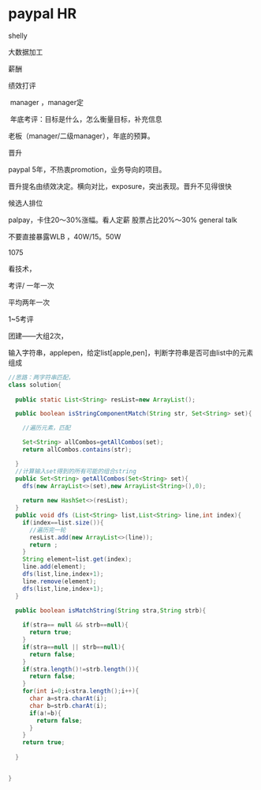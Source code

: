 # paypal HR

shelly

大数据加工	

薪酬

绩效打评

​	manager	，manager定

​	年底考评：目标是什么，怎么衡量目标，补充信息

老板（manager/二级manager），年底的预算。



晋升

paypal 5年，不热衷promotion，业务导向的项目。

晋升提名由绩效决定。横向对比，exposure，突出表现。晋升不见得很快

候选人排位	

palpay，卡住20～30%涨幅。看人定薪		股票占比20%～30%		general talk



不要直接暴露WLB	，40W/15。50W

































1075

看技术，

考评/	一年一次

平均两年一次

1~5考评

团建——大组2次，







输入字符串，applepen，给定list[apple,pen]，判断字符串是否可由list中的元素组成







```java
//思路：两字符串匹配，
class solution{
  
  public static List<String> resList=new ArrayList();

  public boolean isStringComponentMatch(String str, Set<String> set){

    //遍历元素，匹配

    Set<String> allCombos=getAllCombos(set);
    return allCombos.contains(str);

  }
  //计算输入set得到的所有可能的组合string
  public Set<String> getAllCombos(Set<String> set){
    dfs(new ArrayList<>(set),new ArrayList<String>(),0);
    
    return new HashSet<>(resList);
  }
  public void dfs (List<String> list,List<String> line,int index){
    if(index==list.size()){
      //遍历完一轮
      resList.add(new ArrayList<>(line));
      return ;
    }
    String element=list.get(index);
    line.add(element);
    dfs(list,line,index+1);
    line.remove(element);
    dfs(list,line,index+1);
  }
  
  public boolean isMatchString(String stra,String strb){

    if(stra== null && strb==null){
      return true;
    }
    if(stra==null || strb==null){
      return false;
    }
    if(stra.length()!=strb.length()){
      return false;
    }
    for(int i=0;i<stra.length();i++){
      char a=stra.charAt(i);
      char b=strb.charAt(i);
      if(a!=b){
        return false;
      }
    }
    return true;
    
  }


}
```











